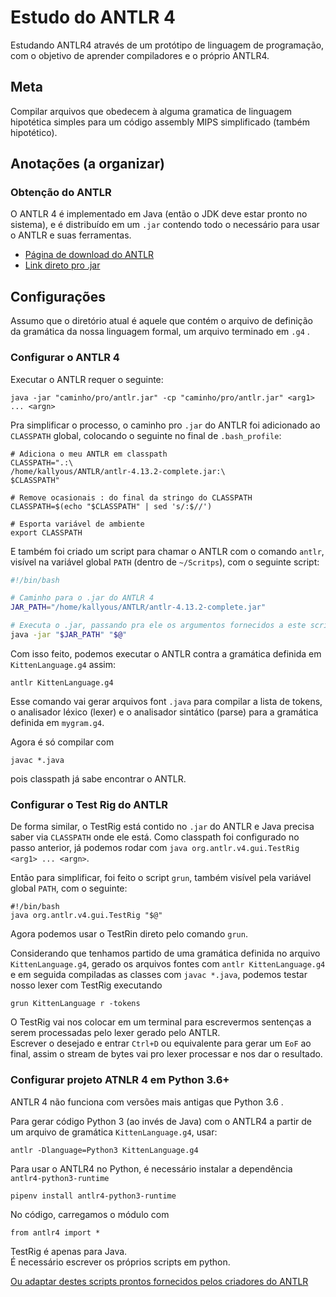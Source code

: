 # Estudo do ANTLR 4

Estudando ANTLR4 através de um protótipo de linguagem de programação, com
o objetivo de aprender compiladores e o próprio ANTLR4.


## Meta

Compilar arquivos que obedecem à alguma gramatica de linguagem hipotética
simples para um código assembly MIPS simplificado (também hipotético).


## Anotações (a organizar)

### Obtenção do ANTLR

O ANTLR 4 é implementado em Java (então o JDK deve estar pronto no sistema), e
é distribuído em um `.jar` contendo todo o necessário para usar o ANTLR e suas
ferramentas.

* [Página de download do ANTLR](https://www.antlr.org/download.html)
* [Link direto pro .jar](https://www.antlr.org/download/antlr-4.13.2-complete.jar)


## Configurações

Assumo que o diretório atual é aquele que contém o arquivo de definição da gramática da nossa linguagem formal, um arquivo terminado em `.g4` .

### Configurar o ANTLR 4

Executar o ANTLR requer o seguinte:

```
java -jar "caminho/pro/antlr.jar" -cp "caminho/pro/antlr.jar" <arg1> ... <argn>
```

Pra simplificar o processo, o caminho pro `.jar` do ANTLR foi adicionado ao
`CLASSPATH` global, colocando o seguinte no final de `.bash_profile`:

```
# Adiciona o meu ANTLR em classpath
CLASSPATH=".:\
/home/kallyous/ANTLR/antlr-4.13.2-complete.jar:\
$CLASSPATH"

# Remove ocasionais : do final da stringo do CLASSPATH
CLASSPATH=$(echo "$CLASSPATH" | sed 's/:$//')

# Esporta variável de ambiente
export CLASSPATH
```

E também foi criado um script para chamar o ANTLR com o comando `antlr`,
visível na variável global `PATH` (dentro de `~/Scritps`), com o seguinte
script:

```bash
#!/bin/bash

# Caminho para o .jar do ANTLR 4
JAR_PATH="/home/kallyous/ANTLR/antlr-4.13.2-complete.jar"

# Executa o .jar, passando pra ele os argumentos fornecidos a este scritp
java -jar "$JAR_PATH" "$@"
```

Com isso feito, podemos executar o ANTLR contra a gramática definida em
`KittenLanguage.g4` assim:

```
antlr KittenLanguage.g4
```

Esse comando vai gerar arquivos font `.java` para compilar a lista de tokens,
o analisador léxico (lexer) e o analisador sintático (parse) para a gramática
definida em `mygram.g4`.

Agora é só compilar com
```
javac *.java
```
pois classpath já sabe encontrar o ANTLR.


### Configurar o Test Rig do ANTLR

De forma similar, o TestRig está contido no `.jar` do ANTLR e Java precisa
saber via `CLASSPATH` onde ele está. Como classpath foi configurado no passo
anterior, já podemos rodar com `java org.antlr.v4.gui.TestRig <arg1> ... <argn>`.

Então para simplificar, foi feito o script `grun`, também visível pela variável
global `PATH`, com o seguinte:
```
#!/bin/bash
java org.antlr.v4.gui.TestRig "$@"
```

Agora podemos usar o TestRin direto pelo comando `grun`.

Considerando que tenhamos partido de uma gramática definida no arquivo
`KittenLanguage.g4`, gerado os arquivos fontes com `antlr KittenLanguage.g4` e
em seguida compiladas as classes com `javac *.java`, podemos testar nosso
lexer com TestRig executando
```
grun KittenLanguage r -tokens
```

O TestRig vai nos colocar em um terminal para escrevermos sentenças a serem
processadas pelo lexer gerado pelo ANTLR.  
Escrever o desejado e entrar `Ctrl+D` ou equivalente para gerar um `EoF` ao
final, assim o stream de bytes vai pro lexer processar e nos dar o resultado.


### Configurar projeto ATNLR 4 em Python 3.6+

ANTLR 4 não funciona com versões mais antigas que Python 3.6 .

Para gerar código Python 3 (ao invés de Java) com o ANTLR4 a partir de um arquivo de gramática `KittenLanguage.g4`, usar:
```
antlr -Dlanguage=Python3 KittenLanguage.g4
```

Para usar o ANTLR4 no Python, é necessário instalar a dependência `antlr4-python3-runtime`
```
pipenv install antlr4-python3-runtime
```

No código, carregamos o módulo com
```
from antlr4 import *
```

TestRig é apenas para Java.  
É necessário escrever os próprios scripts em python.

[Ou adaptar destes scripts prontos fornecidos pelos criadores do ANTLR](https://github.com/antlr/antlr4/blob/master/doc/python-target.md)
